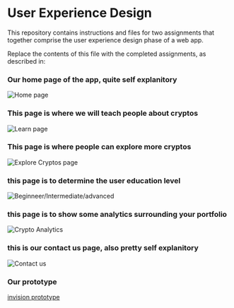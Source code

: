 # User Experience Design

This repository contains instructions and files for two assignments that together comprise the user experience design phase of a web app.

Replace the contents of this file with the completed assignments, as described in:
### Our home page of the app, quite self explanitory
![Home page](MyCryptoPal-Home-Page.drawio.png)
### This page is where we will teach people about cryptos
![Learn page](MyCryptoPal-Learn-Page.drawio.png)
### This page is where people can explore more cryptos
![Explore Cryptos page](MyCryptoPal-Explore-Cryptos.drawio.png)
### this page is to determine the user education level
![Beginneer/Intermediate/advanced](MyCryptoPal-Beginner_Intermediate_Advanced.drawio.png)
### this page is to show some analytics surrounding your portfolio
![Crypto Analytics](MyCryptoPal-Crypto-Analytics.drawio.png)
### this is our contact us page, also pretty self explanitory
![Contact us](MyCryptoPal-Contact-Us.drawio.png)


### Our prototype
[invision prototype](https://blakerainey605421.invisionapp.com/console/share/QRAJDUY2PS8/881869811)

